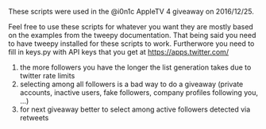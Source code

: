 These scripts were used in the @i0n1c AppleTV 4 giveaway on 2016/12/25.

Feel free to use these scripts for whatever you want they are 
mostly based on the examples from the tweepy documentation.
That being said you need to have tweepy installed for these scripts
to work. Furtherwore you need to fill in keys.py with API keys that
you get at https://apps.twitter.com/

1. the more followers you have the longer the list generation takes due to twitter rate limits
2. selecting among all followers is a bad way to do a giveaway (private accounts, inactive users, fake followers, company profiles following you, ...)
3. for next giveaway better to select among active followers detected via retweets


